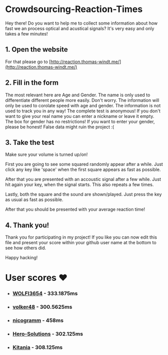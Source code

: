 # Crowdsourcing-Reaction-Times
Hey  there! Do you want to help me to collect some information about how fast we an process optical and acustical signals?
It's very easy and only takes a few minutes!

## 1. Open the website
For that please go to [http://reaction.thomas-windt.me/](http://reaction.thomas-windt.me/)

## 2. Fill in the form
The most relevant here are Age and Gender.
The name is only used to differentiate different people more easily.
Don't worry. The information will only be used to corolate speed with age and gender.
The information is not used to track you in any way! The complete test is anonymous!
If you don't want to give your real name you can enter a nickname or leave it empty.
The box for gender has no restrictions!
If you want to enter your gender, please be honest! False data might ruin the project :(

## 3. Take the test
Make sure your volume is turned up/on!

First you are going to see some squared randomly appear after a while.
Just click any key like 'space' when the first square appears as fast as possible.

After that you are presented with an accoustic signal after a few while.
Just hit again your key, when the signal starts.
This also repeats a few times.

Lastly, both the square and the sound are shown/played.
Just press the key as usual as fast as possible.

After that you should be presented with your average reaction time!

## 4. Thank you!
Thank you for participating in my project!
If you like you can now edit this file and present your score within your github user name at the bottom to see how others did.

Happy hacking!


# User scores ❤️
* ### [WOLFI3654](https://github.com/wolfi3654) - 333.1875ms 
* ### [volker48](https://github.com/volker48) - 300.5625ms
* ### [nicogramm](https://github.com/nicogramm) - 458ms
* ### [Hero-Solutions](https://github.com/Hero-Solutions) - 302.125ms
* ### [Kitania](https://github.com/Kitania) - 308.125ms
